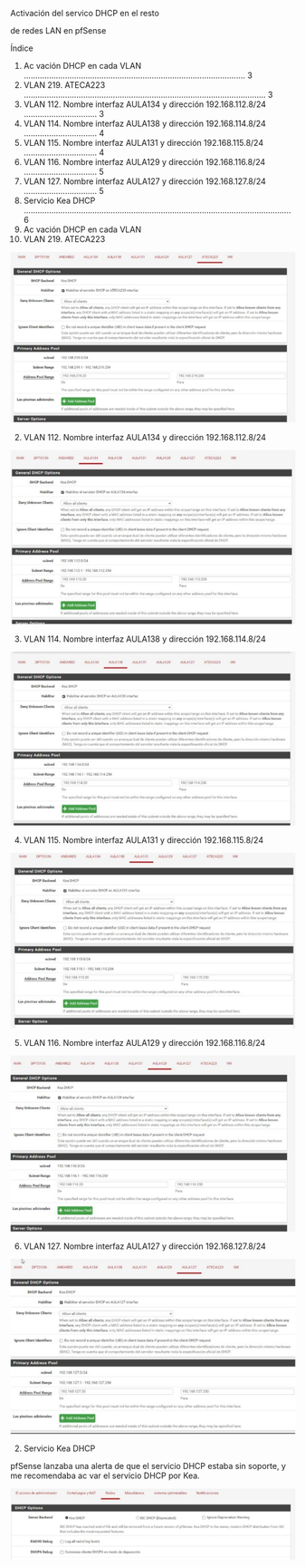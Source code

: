 ﻿Activación del servico DHCP en el resto 

de redes LAN en pfSense 

Índice 

1. Ac  vación DHCP en cada VLAN ................................................................................................. 3 
1. VLAN 219. ATECA223 .......................................................................................................... 3 
1. VLAN 112. Nombre interfaz AULA134 y dirección 192.168.112.8/24 ................................ 3 
1. VLAN 114. Nombre interfaz AULA138 y dirección 192.168.114.8/24 ................................ 4 
1. VLAN 115. Nombre interfaz AULA131 y dirección 192.168.115.8/24 ................................ 4 
1. VLAN 116. Nombre interfaz AULA129 y dirección 192.168.116.8/24 ................................ 5 
1. VLAN 127. Nombre interfaz AULA127 y dirección 192.168.127.8/24 ................................ 5 
2. Servicio Kea DHCP ..................................................................................................................... 6 
1. Ac  vación DHCP en cada VLAN 
1. VLAN 219. ATECA223 

![](Aspose.Words.a6b7074e-f5da-4975-9190-5d40d55f767f.001.jpeg)

2. VLAN 112. Nombre interfaz AULA134 y dirección 192.168.112.8/24 

![](Aspose.Words.a6b7074e-f5da-4975-9190-5d40d55f767f.002.jpeg)

3. VLAN 114. Nombre interfaz AULA138 y dirección 192.168.114.8/24 

![](Aspose.Words.a6b7074e-f5da-4975-9190-5d40d55f767f.003.jpeg)

4. VLAN 115. Nombre interfaz AULA131 y dirección 192.168.115.8/24 

![](Aspose.Words.a6b7074e-f5da-4975-9190-5d40d55f767f.004.jpeg)

5. VLAN 116. Nombre interfaz AULA129 y dirección 192.168.116.8/24 

![](Aspose.Words.a6b7074e-f5da-4975-9190-5d40d55f767f.005.jpeg)

6. VLAN 127. Nombre interfaz AULA127 y dirección 192.168.127.8/24 

![](Aspose.Words.a6b7074e-f5da-4975-9190-5d40d55f767f.006.jpeg)

2. Servicio Kea DHCP 

pfSense lanzaba una alerta de que el servicio DHCP estaba sin soporte, y me recomendaba ac  var el servicio DHCP por Kea. 

![](Aspose.Words.a6b7074e-f5da-4975-9190-5d40d55f767f.007.jpeg)
